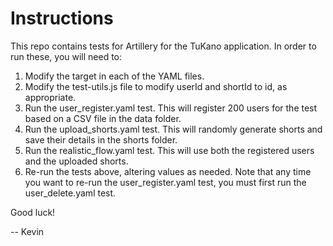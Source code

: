 # Instructions

This repo contains tests for Artillery for the TuKano application. In order to
run these, you will need to:

1. Modify the target in each of the YAML files.
2. Modify the test-utils.js file to modify userId and shortId to id, as
appropriate.
3. Run the user_register.yaml test. This will register 200 users for the test based on a CSV file in the data folder.
4. Run the upload_shorts.yaml test. This will randomly generate shorts and save their details in the shorts folder.
5. Run the realistic_flow.yaml test. This will use both the registered users and the uploaded shorts.
6. Re-run the tests above, altering values as needed. Note that any time you
want to re-run the user_register.yaml test, you must first run the
user_delete.yaml test.

Good luck!

-- Kevin